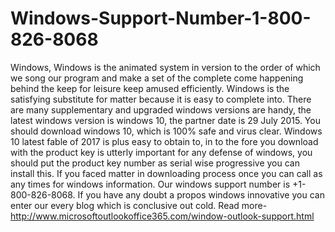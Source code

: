 # Windows-Support-Number-1-800-826-8068
Windows, Windows is the animated system in version to the order of which we song our program and make a set of the complete come happening behind the keep for leisure keep amused efficiently. Windows is the satisfying substitute for matter because it is easy to complete into. There are many supplementary and upgraded windows versions are handy, the latest windows version is windows 10, the partner date is 29 July 2015. You should download windows 10, which is 100% safe and virus clear.  Windows 10 latest fable of 2017 is plus easy to obtain to, in to the fore you download with the product key is utterly important for any defense of windows, you should put the product key number as serial wise progressive you can install this. If you faced matter in downloading process once you can call as any times for windows information. Our windows support number is +1-800-826-8068. If you have any doubt a propos windows innovative you can enter our every blog which is conclusive out cold. Read more- http://www.microsoftoutlookoffice365.com/window-outlook-support.html
